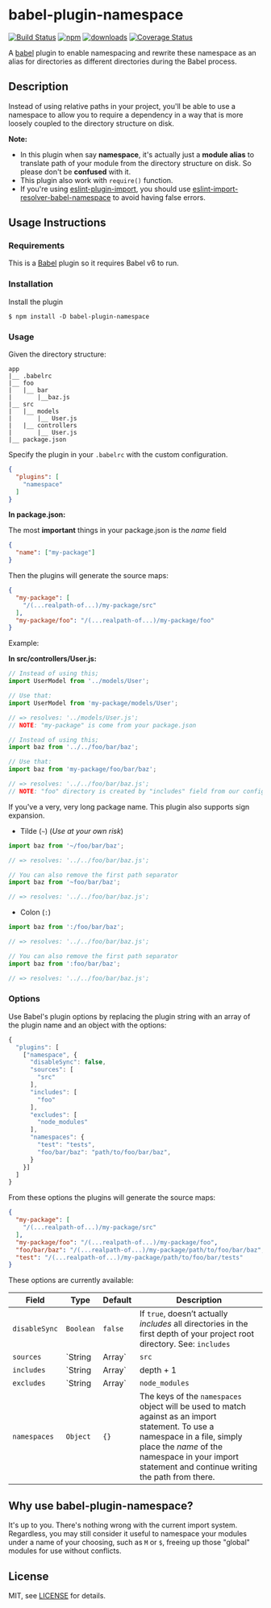 # babel-plugin-namespace

[![Build Status][travis-image]][travis-url] [![npm][npm-badge-version]][npm-url] [![downloads][npm-badge-dm]][npm-url] [![Coverage Status][coverage-image]][coverage-url]

A [babel][] plugin to enable namespacing and rewrite these namespace as an alias for directories as different directories during the Babel process.

## Description

Instead of using relative paths in your project, you'll be able to use a namespace to allow you to require a dependency in a way that is more loosely coupled to the directory structure on disk.

**Note:**

- In this plugin when say **namespace**, it's actually just a **module alias** to translate path of your module from the directory structure on disk. So please don't be **confused** with it.
- This plugin also work with `require()` function.
- If you're using [eslint-plugin-import][eslint-plugin-import], you should use [eslint-import-resolver-babel-namespace][eslint-babel-namespace] to avoid having false errors.

## Usage Instructions

### Requirements

This is a [Babel][babel] plugin so it requires Babel v6 to run.

### Installation

Install the plugin

```
$ npm install -D babel-plugin-namespace
```

### Usage

Given the directory structure:

```
app
|__ .babelrc
|__ foo
|   |__ bar
|       |__baz.js
|__ src
|   |__ models
|       |__ User.js
|   |__ controllers
|       |__ User.js
|__ package.json
```

Specify the plugin in your `.babelrc` with the custom configuration.

```json
{
  "plugins": [
    "namespace"
  ]
}
```

**In package.json:**

The most **important** things in your package.json is the *name* field

```json
{
  "name": ["my-package"]
}
```

Then the plugins will generate the source maps:

```json
{
  "my-package": [
    "/(...realpath-of...)/my-package/src"
  ],
  "my-package/foo": "/(...realpath-of...)/my-package/foo"
}
```

Example:

**In src/controllers/User.js:**

```javascript
// Instead of using this;
import UserModel from '../models/User';

// Use that:
import UserModel from 'my-package/models/User';

// => resolves: '../models/User.js';
// NOTE: "my-package" is come from your package.json
```

```javascript
// Instead of using this;
import baz from '../../foo/bar/baz';

// Use that:
import baz from 'my-package/foo/bar/baz';

// => resolves: '../../foo/bar/baz.js';
// NOTE: "foo" directory is created by "includes" field from our configuration
```

If you've a very, very long package name. This plugin also supports sign expansion.

- Tilde (`~`) (*Use at your own risk*)
```javascript
import baz from '~/foo/bar/baz';

// => resolves: '../../foo/bar/baz.js';

// You can also remove the first path separator
import baz from '~foo/bar/baz';

// => resolves: '../../foo/bar/baz.js';
```

- Colon (`:`)
```javascript
import baz from ':/foo/bar/baz';

// => resolves: '../../foo/bar/baz.js';

// You can also remove the first path separator
import baz from ':foo/bar/baz';

// => resolves: '../../foo/bar/baz.js';
```

### Options

Use Babel's plugin options by replacing the plugin string with an array of the plugin name and an object with the options:

```js
{
  "plugins": [
    ["namespace", {
      "disableSync": false,
      "sources": [
        "src"
      ],
      "includes": [
        "foo"
      ],
      "excludes": [
        "node_modules"
      ],
      "namespaces": {
        "test": "tests",
        "foo/bar/baz": "path/to/foo/bar/baz",
      }
    }]
  ]
}
```

From these options the plugins will generate the source maps:

```json
{
  "my-package": [
    "/(...realpath-of...)/my-package/src"
  ],
  "my-package/foo": "/(...realpath-of...)/my-package/foo",
  "foo/bar/baz": "/(...realpath-of...)/my-package/path/to/foo/bar/baz",
  "test": "/(...realpath-of...)/my-package/path/to/foo/bar/tests"
}
```

These options are currently available:

Field         | Type           | Default        | Description
--------------|----------------|----------------|------------
`disableSync` | `Boolean`      | `false`        | If `true`, doesn’t actually *includes* all directories in the first depth of your project root directory. See: `includes`
`sources`     | `String|Array` | `src`          | The lists of the source directory. The plugin will translate all values as a source path of the package name (e.g. Pakage name: `"my-package"`; Source Directory: `"src"`; Import Syntax: `import "my-package/foo"`; Transformed: `import "./src/foo"`). If the given value is a string, it should separated with comma (`,`) or single space (` `).
`includes`    | `String|Array` | depth + 1      | The lists of the included directories. The plugin will translate all values as a suffix of the package name (e.g. Pakage name: `"my-package"`; Include Directory: `"tests"`; Import Syntax: `import "my-package/tests"`; Transformed: `import "./tests"`). By default this plugin will fetch all directories in the first depth of your project root directory. You may want to disable this option by changing the `disableSync` to `true`. If the given value is a string, it should separated with comma (`,`) or single space (` `).
`excludes`    | `String|Array` | `node_modules` | Exclude all of these directories from the source map generator. This option is still *Buggy*, use at your own risk. If the given value is a string, it should separated with comma (`,`) or single space (` `).
`namespaces`  | `Object`       | `{}`           | The keys of the `namespaces` object will be used to match against as an import statement. To use a namespace in a file, simply place the *name* of the namespace in your import statement and continue writing the path from there.

## Why use babel-plugin-namespace?

It's up to you. There's nothing wrong with the current import system. Regardless, you may still consider it useful to namespace your modules under a name of your choosing, such as `M` or `$`, freeing up those "global" modules for use without conflicts.

## License

MIT, see [LICENSE](LICENSE) for details.

[npm-badge-version]: https://img.shields.io/npm/v/babel-plugin-namespace.svg
[npm-badge-dm]: https://img.shields.io/npm/dm/babel-plugin-namespace.svg
[npm-url]: https://npmjs.com/package/babel-plugin-namespace
[travis-image]: https://travis-ci.org/yudhasetiawan/babel-plugin-namespace.svg?branch=master
[travis-url]: https://travis-ci.org/yudhasetiawan/babel-plugin-namespace
[coverage-image]: https://coveralls.io/repos/github/yudhasetiawan/babel-plugin-namespace/badge.svg?branch=master
[coverage-url]: https://coveralls.io/github/yudhasetiawan/babel-plugin-namespace?branch=master
[eslint-babel-namespace]: https://npmjs.com/package/eslint-import-resolver-babel-namespace
[eslint-plugin-import]: https://npmjs.com/package/eslint-plugin-import
[babel]: https://babeljs.io
